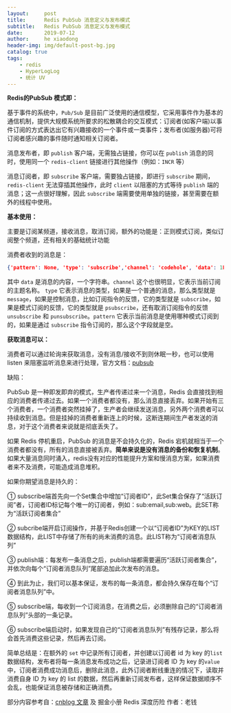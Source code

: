```yaml
---
layout:     post
title:      Redis PubSub 消息定义与发布模式
subtitle:   Redis PubSub 消息定义与发布模式
date:       2019-07-12
author:     he xiaodong
header-img: img/default-post-bg.jpg
catalog: true
tags:
    - redis
    - HyperLogLog
    - 统计 UV
---
```


**Redis的PubSub 模式即：**

基于事件的系统中，`Pub/Sub` 是目前广泛使用的通信模型，它采用事件作为基本的通信机制，提供大规模系统所要求的松散耦合的交互模式：订阅者(如客户端)以事件订阅的方式表达出它有兴趣接收的一个事件或一类事件；发布者(如服务器)可将订阅者感兴趣的事件随时通知相关订阅者。

消息发布者，即 `publish` 客户端，无需独占链接，你可以在 `publish` 消息的同时，使用同一个 `redis-client` 链接进行其他操作（例如：`INCR` 等）

消息订阅者，即 `subscribe` 客户端，需要独占链接，即进行 `subscribe` 期间，`redis-client` 无法穿插其他操作，此时 `client` 以阻塞的方式等待 `publish` 端的消息；这一点很好理解，因此 `subscribe` 端需要使用单独的链接，甚至需要在额外的线程中使用。

**基本使用：**

主要是订阅某频道，接收消息，取消订阅，额外的功能是：正则模式订阅，类似订阅整个频道，还有相关的基础统计功能

消费者收到的消息是：
```json
{'pattern': None, 'type': 'subscribe','channel': 'codehole', 'data': 1L} {'pattern': None, 'type': 'message','channel': 'codehole', 'data': 'python comes'}
```

其中 `data` 是消息的内容，一个字符串。`channel` 这个也很明显，它表示当前订阅的主题名称。 `type` 它表示消息的类型，如果是一个普通的消息，那么类型就是 `message`，如果是控制消息，比如订阅指令的反馈，它的类型就是 `subscribe`，如果是模式订阅的反馈，它的类型就是 `psubscribe`，还有取消订阅指令的反馈 `unsubscribe` 和 `punsubscribe`。`pattern` 它表示当前消息是使用哪种模式订阅到的，如果是通过 `subscribe` 指令订阅的，那么这个字段就是空。


**获取消息可以：**

消费者可以通过轮询来获取消息，没有消息/接收不到则休眠一秒，也可以使用 listen 来阻塞监听消息来进行处理，官方文档：[pubsub](http://doc.redisfans.com/pub_sub/pubsub.html)

缺陷：

PubSub 是一种即发即弃的模式，生产者传递过来一个消息，Redis 会直接找到相应的消费者传递过去。如果一个消费者都没有，那么消息直接丢弃。如果开始有三个消费者，一个消费者突然挂掉了，生产者会继续发送消息，另外两个消费者可以持续收到消息。但是挂掉的消费者重新连上的时候，这断连期间生产者发送的消息，对于这个消费者来说就是彻底丢失了。

如果 Redis 停机重启，PubSub 的消息是不会持久化的，Redis 宕机就相当于一个消费者都没有，所有的消息直接被丢弃。**简单来说是没有消息的备份和恢复机制**。如果大量消息同时涌入，redis没有对应的性能提升方案和慢消息方案，如果消费者来不及消费，可能造成消息堆积。


如果你期望消息是持久的：

① subscribe端首先向一个Set集合中增加“订阅者ID”，此Set集合保存了“活跃订阅”者，订阅者ID标记每个唯一的订阅者，例如：sub:email,sub:web。此SET称为“活跃订阅者集合”

② subcribe端开启订阅操作，并基于Redis创建一个以“订阅者ID”为KEY的LIST数据结构，此LIST中存储了所有的尚未消费的消息。此LIST称为“订阅者消息队列”

③ publish端：每发布一条消息之后，publish端都需要遍历“活跃订阅者集合”，并依次向每个“订阅者消息队列”尾部追加此次发布的消息。

④ 到此为止，我们可以基本保证，发布的每一条消息，都会持久保存在每个“订阅者消息队列”中。

⑤ subscribe端，每收到一个订阅消息，在消费之后，必须删除自己的“订阅者消息队列”头部的一条记录。

⑥ subscribe端启动时，如果发现自己的“订阅者消息队列”有残存记录，那么将会首先消费这些记录，然后再去订阅。
 
简单总结是：在额外的 `set` 中记录所有订阅者，并创建以订阅者 id 为 key 的`list` 数据结构，发布者将每一条消息发布成功之后，记录进订阅者 ID 为 key 的`value` 中，订阅者消费成功消息后，删除此消息，此外订阅者断线重连的情况下，读取并消费自身 ID 为 key 的 list 的数据，然后再重新订阅发布者，这样保证数据顺序不会乱，也能保证消息被存储和正确消费。


部分内容参考自：[cnblog 文章](http://www.cnblogs.com/shihaiming/p/6054192.html?utm_source=itdadao&utm_medium=referral) 及 掘金小册 Redis 深度历险 作者：老钱